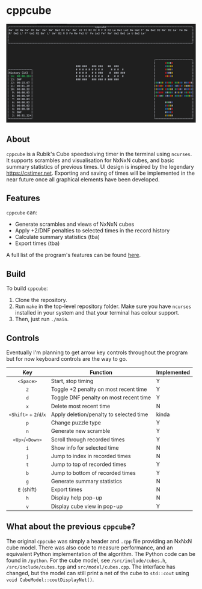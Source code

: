 # cppcube

![Main Window Screenshot](docs/images/mainWindow.png?raw=true)

## About
`cppcube` is a Rubik's Cube speedsolving timer in the terminal using `ncurses`. It supports scrambles
and visualisation for NxNxN cubes, and basic summary statistics of previous times. 
UI design is inspired by the legendary https://cstimer.net.
Exporting and saving of times will be implemented in the near future once
all graphical elements have been developed.


## Features
`cppcube` can:
- Generate scrambles and views of NxNxN cubes
- Apply +2/DNF penalties to selected times in the record history
- Calculate summary statistics (tba)
- Export times (tba)

A full list of the program's features can be found [here](docs/Features.md).


## Build
To build `cppcube`:
1. Clone the repository. 
2. Run `make` in the top-level repository folder. Make sure you have `ncurses` installed 
   in your system and that your terminal has colour support.
3. Then, just run `./main`.


## Controls
Eventually I'm planning to get arrow key controls throughout the program but for now keyboard controls are the way to go.

| Key            | Function                               |Implemented|
|:--------------:| -------------------------------------- |--|
| `<Space>`      | Start, stop timing                     |Y |
| `2`            | Toggle +2 penalty on most recent time  |Y |
| `d`            | Toggle DNF penalty on most recent time |Y |
| `x`            | Delete most recent time                |N |
| `<Shift>` + `2`/`d`/`x` | Apply deletion/penalty to selected time |kinda |
| `p`            | Change puzzle type                     |Y |
| `n`            | Generate new scramble                  |Y |
| `<Up>`/`<Down>`| Scroll through recorded times          |Y |
| `i`            | Show info for selected time            |N |
| `j`            | Jump to index in recorded times        |N |
| `t`            | Jump to top of recorded times          |Y |
| `b`            | Jump to bottom of recorded times       |Y |
| `g`            | Generate summary statistics            |N |
| `E` (shift)    | Export times                           |N |
| `h`            | Display help pop-up                    |N |
| `v`            | Display cube view in pop-up            |Y |

## What about the previous `cppcube`?
The original `cppcube` was simply a header and `.cpp` file providing an
NxNxN cube model. There was also code to measure performance, and an equivalent
Python implementation of the algorithm. The Python code can be found in `/python`.
For the cube model, see `/src/include/cubes.h`, `/src/include/cubes.tpp` and 
`src/model/cubes.cpp`. The interface has changed, but the model can still print a 
net of the cube to `std::cout` using `void CubeModel::coutDisplayNet()`. 